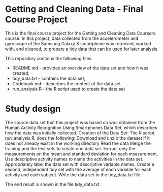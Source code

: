 # Getting and Cleaning Data - Final Course Project

This is the final course project for the Getting and Cleaning Data Coursera course. 
In this project, data collected from the accelerometer and gyroscope of the Samsung Galaxy S smartphone was retrieved, worked with, and cleaned, to prepare a tidy data that can be used for later analysis.

This repository contains the following files:

* README.md - provides an overview of the data set and how it was created;
* tidy_data.txt - contains the data set;
* Codebook.md - describes the content of the data set
* run_analysis.R - the R script used to create the data set 
    
# Study design

The source data set that this project was based on was obtained from the Human Activity Recognition Using Smartphones Data Set, which describes how the data was initially collected.
Creation of the Data Set:
The R script, run_analysis.R, does the following:
Download and unzip the dataset if it does not already exist in the working directory
Read the data
Merge the training and the test sets to create one data set.
Extract only the measurements on the mean and standard deviation for each measurement.
Use descriptive activity names to name the activities in the data set.
Appropriately label the data set with descriptive variable names.
Create a second, independent tidy set with the average of each variable for each activity and each subject.
Write the data set to the tidy_data.txt file.

The end result is shown in the file tidy_data.txt.